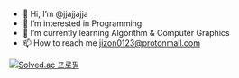 - 👋 Hi, I’m @jjajjajja
- 👀 I’m interested in Programming
- 🌱 I’m currently learning Algorithm & Computer Graphics
- 📫 How to reach me jizon0123@protonmail.com

[![Solved.ac
프로필](http://mazassumnida.wtf/api/generate_badge?boj={handle})](https://solved.ac/{handle})
